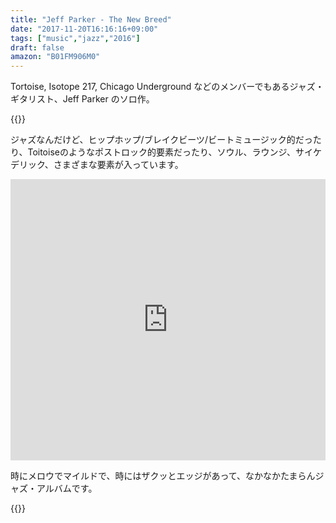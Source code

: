 ```yaml
---
title: "Jeff Parker - The New Breed"
date: "2017-11-20T16:16:16+09:00"
tags: ["music","jazz","2016"]
draft: false
amazon: "B01FM906M0"
---
```


Tortoise, Isotope 217, Chicago Underground などのメンバーでもあるジャズ・ギタリスト、Jeff Parker のソロ作。

{{<youtube src="rLsTOdFeX-g" title="Jeff Parker - Get Dressed">}}

ジャズなんだけど、ヒップホップ/ブレイクビーツ/ビートミュージック的だったり、Toitoiseのようなポストロック的要素だったり、ソウル、ラウンジ、サイケデリック、さまざまな要素が入っています。

<div class="embed">
<iframe width="100%" height="450" scrolling="no" frameborder="no" src="https://w.soundcloud.com/player/?url=https%3A//api.soundcloud.com/playlists/177641928&amp;color=%23ff5500&amp;auto_play=false&amp;hide_related=false&amp;show_comments=true&amp;show_user=true&amp;show_reposts=false&amp;show_teaser=true&amp;visual=true"></iframe>
</div>

時にメロウでマイルドで、時にはザクッとエッジがあって、なかなかたまらんジャズ・アルバムです。

{{<amazon asin="B01FM906M0" title="Jeff Parker - The New Breed" >}}
